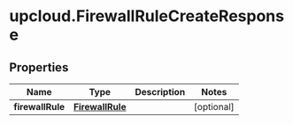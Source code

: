 # upcloud.FirewallRuleCreateResponse

## Properties
Name | Type | Description | Notes
------------ | ------------- | ------------- | -------------
**firewallRule** | [**FirewallRule**](FirewallRule.md) |  | [optional] 


